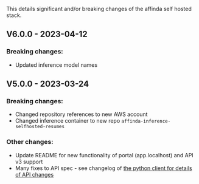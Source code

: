 This details significant and/or breaking changes of the affinda self hosted stack.

## V6.0.0 - 2023-04-12

### Breaking changes:

- Updated inference model names


## V5.0.0 - 2023-03-24

### Breaking changes:

- Changed repository references to new AWS account
- Changed inference container to new repo `affinda-inference-selfhosted-resumes`

### Other changes:

- Update README for new functionality of portal (app.localhost) and API v3 support
- Many fixes to API spec - see changelog
  of [the python client for details of API changes](https://github.com/affinda/affinda-python/blob/master/CHANGELOG.md)